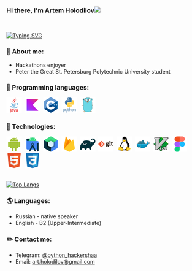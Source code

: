 
<h3 align="left">Hi there, I'm Artem Holodilov<img src="https://github.com/blackcater/blackcater/raw/main/images/Hi.gif" height="32"/></h3>
&nbsp;

[![Typing SVG](https://readme-typing-svg.herokuapp.com?font=Fira+Code&pause=1000&vCenter=true&width=435&height=31&lines=Kotlin+%26+Java+Android+developer)](https://git.io/typing-svg)

<h3>👤 About me:</h3>
<div>
<ul>
  <li>Hackathons enjoyer</li>
  <li>Peter the Great St. Petersburg Polytechnic University student</li>
</ul>
</div>

<div>
  <h3>🔨 Programming languages:</h3>
  <img src="https://github.com/devicons/devicon/blob/master/icons/java/java-original-wordmark.svg" title="Java" alt="Java" width="40" height="40"/>&nbsp;
  <img src="https://github.com/devicons/devicon/blob/master/icons/kotlin/kotlin-original.svg" title="Kotlin" alt="Kotlin" width="40" height="40"/>&nbsp;
  <img src="https://github.com/devicons/devicon/blob/master/icons/cplusplus/cplusplus-original.svg" title="C++" alt="C++" width="40" height="40"/>&nbsp;
  <img src="https://github.com/devicons/devicon/blob/master/icons/python/python-original-wordmark.svg" title="Python" alt="Python" width="40" height="40"/>&nbsp;
  <img src="https://github.com/devicons/devicon/blob/master/icons/go/go-original.svg" title="Go" alt="Go" width="40" height="40"/>&nbsp;
</div>
<div>
  <h3>🔧 Technologies:</h3>
  <img src="https://github.com/devicons/devicon/blob/master/icons/android/android-original.svg" title="Android" **alt="Android" width="40" height="40"/>&nbsp;
  <img src="https://github.com/devicons/devicon/blob/master/icons/androidstudio/androidstudio-original.svg" title="Android Studio" **alt="Android Studio" width="40" height="40"/>&nbsp;
  <img src="https://github.com/devicons/devicon/blob/master/icons/jetpackcompose/jetpackcompose-original.svg" title="Jetpack Compose" **alt="Jetpack Compose" width="40" height="40"/>&nbsp;
  <img src="https://github.com/devicons/devicon/blob/master/icons/firebase/firebase-original.svg" title="Firebase" **alt="Firebase" width="40" height="40"/>&nbsp;
  <img src="https://github.com/devicons/devicon/blob/master/icons/gradle/gradle-original.svg" title="Gradle" **alt="Gradle" width="40" height="40"/>&nbsp;
  <img src="https://github.com/devicons/devicon/blob/master/icons/git/git-original-wordmark.svg" title="Git" **alt="Git" width="40" height="40"/>&nbsp;
  <img src="https://github.com/devicons/devicon/blob/master/icons/linux/linux-original.svg" title="Linux" **alt="Linux" width="40" height="40"/>&nbsp;
  <img src="https://github.com/devicons/devicon/blob/master/icons/docker/docker-original.svg" title="Docker" **alt="Docker" width="40" height="40"/>&nbsp;
  <img src="https://github.com/devicons/devicon/blob/master/icons/vim/vim-original.svg" title="VIM" **alt="VIM" width="40" height="40"/>&nbsp;
  <img src="https://github.com/devicons/devicon/blob/master/icons/figma/figma-original.svg" title="Figma" **alt="Figma" width="40" height="40"/>&nbsp;
  <img src="https://github.com/devicons/devicon/blob/master/icons/html5/html5-original.svg" title="HTML" **alt="HTML" width="40" height="40"/>&nbsp;
   <img src="https://github.com/devicons/devicon/blob/master/icons/css3/css3-original.svg" title="CSS" **alt="CSS" width="40" 
height="40"/>&nbsp;
</div>
&nbsp;

[![Top Langs](https://github-readme-stats.vercel.app/api/top-langs/?username=HolodTema&layout=compact)](https://github.com/HolodTema/github-readme-stats)

<div>
  <h3>🌎 Languages:</h3>
  <ul>
    <li>Russian - native speaker</li>
    <li>English - B2 (Upper-Intermediate)</li>
  </ul>
</div>

<div>
  <h3>✏️ Contact me:</h3>
  <ul>
    <li>Telegram: <a href="https://t.me/python_hackershaa">@python_hackershaa</a></li>
    <li>Email: <a href="mailto:art.holodilov@gmail.com">art.holodilov@gmail.com</a></li>
  </ul>
</div>
